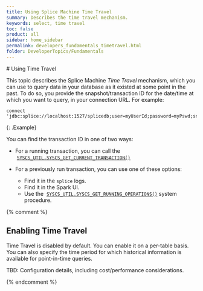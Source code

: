 ```yaml
---
title: Using Splice Machine Time Travel
summary: Describes the time travel mechanism.
keywords: select, time travel
toc: false
product: all
sidebar: home_sidebar
permalink: developers_fundamentals_timetravel.html
folder: DeveloperTopics/Fundamentals
---
```

<section>
<div class="TopicContent" data-swiftype-index="true" markdown="1">
# Using Time Travel

This topic describes the Splice Machine *Time Travel* mechanism, which you can use to query data in your database as it existed at some point in the past. To do so, you provide the snapshot/transaction ID for the date/time at which you want to query, in your connection URL. For example:

```
connect 'jdbc:splice://localhost:1527/splicedb;user=myUserId;password=myPswd;snapshot=15798'
```
{: .Example}

You can find the transaction ID in one of two ways:

* For a running transaction, you can call the &nbsp;[`SYSCS_UTIL.SYSCS_GET_CURRENT_TRANSACTION()`](sqlref_sysprocs_getcurrenttransaction.html)

* For a previously run transaction, you can use one of these options:
  * Find it in the `splice` logs.
  * Find it in the Spark UI.
  * Use the &nbsp;[`SYSCS_UTIL.SYSCS_GET_RUNNING_OPERATIONS()`](sqlref_sysprocs_getrunningops.html) system procedure.

{% comment %}
## Enabling Time Travel

Time Travel is disabled by default. You can enable it on a per-table basis. You can also specify the time period for which historical information is available for point-in-time queries.

<span class="Highlighted">TBD: Configuration details, including cost/performance considerations.</span>

{% endcomment %}

</div>
</section>
